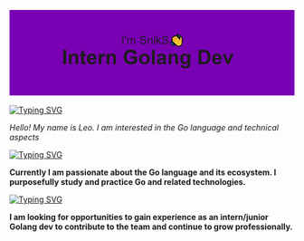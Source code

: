 ![header](https://github.com/SnikS1337/SnikS1337/blob/main/header.png)

[![Typing SVG](https://readme-typing-svg.demolab.com?font=Lato&size=23&duration=3000&pause=1000&color=1E95FF&background=A196FF00&center=true&vCenter=true&random=false&width=435&height=35&lines=About+me)](https://git.io/typing-svg)

*Hello! My name is Leo. I am interested in the Go language and technical aspects*

[![Typing SVG](https://readme-typing-svg.demolab.com?font=Lato&size=23&duration=3000&pause=1000&color=FF0000&background=A196FF00&center=true&vCenter=true&random=false&width=435&height=35&lines=Interests)](https://git.io/typing-svg)

**Currently I am passionate about the Go language and its ecosystem. I purposefully study and practice Go and related technologies.**

[![Typing SVG](https://readme-typing-svg.demolab.com?font=Lato&size=23&duration=3000&pause=1000&color=00FF3D&background=A196FF00&center=true&vCenter=true&random=false&width=435&height=35&lines=Goals)](https://git.io/typing-svg)

**I am looking for opportunities to gain experience as an intern/junior Golang dev to contribute to the team and continue to grow professionally.**

